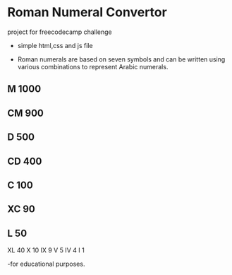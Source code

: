 # Roman Numeral Convertor

  project for freecodecamp challenge

- simple html,css and js file

- Roman numerals are based on seven symbols and can be written using various combinations to    represent Arabic numerals.



## M 	1000
## CM 	900
## D 	500
## CD 	400
## C 	100
## XC 	90
## L 	50
XL 	40
X 	10
IX 	9
V 	5
IV 	4
I 	1


-for educational purposes.